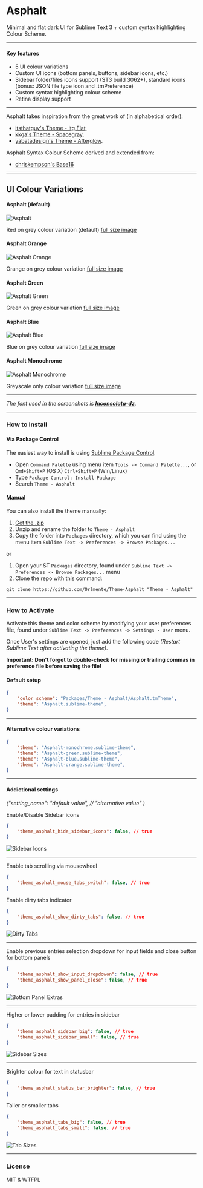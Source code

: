 # Asphalt

Minimal and flat dark UI for Sublime Text 3 + custom syntax highlighting Colour Scheme.

***

#### Key features

* 5 UI colour variations
* Custom UI icons (bottom panels, buttons, sidebar icons, etc.)
* Sidebar folder/files icons support (ST3 build 3062+), standard icons (bonus: JSON file type icon and .tmPreference)
* Custom syntax highlighting colour scheme
* Retina display support

***

Asphalt takes inspiration from the great work of (in alphabetical order):
* [itsthatguy's Theme - Itg.Flat](https://github.com/itsthatguy/theme-itg-flat),
* [kkga's Theme - Spacegray](https://github.com/kkga/spacegray),
* [yabatadesign's Theme - Afterglow](http://yabatadesign.github.io/afterglow-theme/).

Asphalt Syntax Colour Scheme derived and extended from:
* [chriskempson's Base16](https://github.com/chriskempson/base16)

***

## UI Colour Variations

#### Asphalt (default)

![Asphalt](_screenshots_/Asphalt.png)

Red on grey colour variation (default)
[full size image](https://raw.githubusercontent.com/Orlmente/Theme-Asphalt/master/_screenshots_/Asphalt.png)

#### Asphalt Orange

![Asphalt Orange](_screenshots_/Asphalt-orange.png)

Orange on grey colour variation
[full size image](https://raw.githubusercontent.com/Orlmente/Theme-Asphalt/master/_screenshots_/Asphalt-orange.png)

#### Asphalt Green

![Asphalt Green](_screenshots_/Asphalt-green.png)

Green on grey colour variation
[full size image](https://raw.githubusercontent.com/Orlmente/Theme-Asphalt/master/_screenshots_/Asphalt-green.png)

#### Asphalt Blue

![Asphalt Blue](_screenshots_/Asphalt-blue.png)

Blue on grey colour variation
[full size image](https://raw.githubusercontent.com/Orlmente/Theme-Asphalt/master/_screenshots_/Asphalt-blue.png)

#### Asphalt Monochrome

![Asphalt Monochrome](_screenshots_/Asphalt-monochrome.png)

Greyscale only colour variation
[full size image](https://raw.githubusercontent.com/Orlmente/Theme-Asphalt/master/_screenshots_/Asphalt-monochrome.png)

***

*The font used in the screenshots is [__Inconsolata-dz__](http://nodnod.net/2009/feb/12/adding-straight-single-and-double-quotes-inconsola/).*

***

### How to Install

#### Via Package Control

The easiest way to install is using [Sublime Package Control](https://sublime.wbond.net/).

* Open `Command Palette` using menu item `Tools -> Command Palette...`, or `Cmd+Shift+P` (OS X) `Ctrl+Shift+P` (Win/Linux)
* Type `Package Control: Install Package`
* Search `Theme - Asphalt`


#### Manual

You can also install the theme manually:

1. [Get the .zip](https://github.com/Orlmente/Theme-Asphalt/archive/master.zip)
2. Unzip and rename the folder to `Theme - Asphalt`
3. Copy the folder into `Packages` directory, which you can find using the menu item `Sublime Text -> Preferences -> Browse Packages...`

or

1. Open your ST `Packages` directory, found under `Sublime Text -> Preferences -> Browse Packages...` menu
2. Clone the repo with this command:

```
git clone https://github.com/Orlmente/Theme-Asphalt "Theme - Asphalt"
```

***

### How to Activate

Activate this theme and color scheme by modifying your user preferences file, found under `Sublime Text -> Preferences -> Settings - User` menu.

Once User's settings are opened, just add the following code *(Restart Sublime Text after activating the theme)*.

**Important: Don't forget to double-check for missing or trailing commas in preference file before saving the file!**

#### Default setup

```json
{
    "color_scheme": "Packages/Theme - Asphalt/Asphalt.tmTheme",
    "theme": "Asphalt.sublime-theme",
}
```

***

#### Alternative colour variations

```json
{
    "theme": "Asphalt-monochrome.sublime-theme",
    "theme": "Asphalt-green.sublime-theme",
    "theme": "Asphalt-blue.sublime-theme",
    "theme": "Asphalt-orange.sublime-theme",
}
```

***

#### Addictional settings 
*("setting_name": "default value", // "alternative value" )*

Enable/Disable Sidebar icons
```json
{
    "theme_asphalt_hide_sidebar_icons": false, // true
}
```
![Sidebar Icons](_screenshots_/sidebar_icons.png)

***
Enable tab scrolling via mousewheel
```json
{
    "theme_asphalt_mouse_tabs_switch": false, // true
}
```
Enable dirty tabs indicator
```json
{
    "theme_asphalt_show_dirty_tabs": false, // true
}
```
![Dirty Tabs](_screenshots_/dirty_tabs.png)

***
Enable previous entries selection dropdown for input fields and close button for bottom panels
```json
{
    "theme_asphalt_show_input_dropdowon": false, // true
    "theme_asphalt_show_panel_close": false, // true
}
```
![Bottom Panel Extras](_screenshots_/botton_panel_extras.png)

***
Higher or lower padding for entries in sidebar
```json
{
    "theme_asphalt_sidebar_big": false, // true
    "theme_asphalt_sidebar_small": false, // true
}
```
![Sidebar Sizes](_screenshots_/sidebar_heights.png)

***
Brighter colour for text in statusbar
```json
{
    "theme_asphalt_status_bar_brighter": false, // true
}
```
Taller or smaller tabs
```json
{
    "theme_asphalt_tabs_big": false, // true
    "theme_asphalt_tabs_small": false, // true
}
```
![Tab Sizes](_screenshots_/tab_heights.png)

***

### License

MIT & WTFPL
